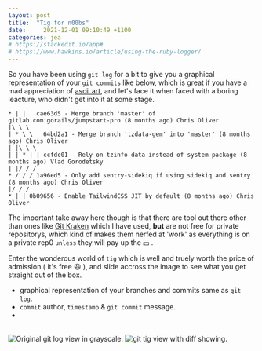 ```yaml
---
layout: post
title:  "Tig for n00bs"
date:     2021-12-01 09:10:49 +1100
categories: jea
# https://stackedit.io/app#
# https://www.hawkins.io/article/using-the-ruby-logger/
---
```

<sl-format-date date="{{page.date}}" month="long" day="numeric" year="numeric"></sl-format-date>
So you have been using `git log` for a bit to give you a graphical representation of your `git commits` like below, which is great if you have a mad appreciation of [ascii art](https://www.asciiart.eu/), and let's face it when faced with a boring leacture, who didn't get into it at some stage.

```
* | |   cae63d5 - Merge branch 'master' of gitlab.com:gorails/jumpstart-pro (8 months ago) Chris Oliver
|\ \ \
| * \ \   64bd2a1 - Merge branch 'tzdata-gem' into 'master' (8 months ago) Chris Oliver
| |\ \ \
| | * | | ccfdc01 - Rely on tzinfo-data instead of system package (8 months ago) Vlad Gorodetsky
| |/ / /
* / / / 1a96ed5 - Only add sentry-sidekiq if using sidekiq and sentry (8 months ago) Chris Oliver
|/ / /
* | | 0b09656 - Enable TailwindCSS JIT by default (8 months ago) Chris Oliver
```

The important take away here though is that there are tool out there other than ones like [Git Kraken](https://www.gitkraken.com/pricing) which I have used, **but** are not free for private repositorys, which kind of makes them nerfed at 'work' as everything is on a private rep0 ```unless``` they will pay up the 💵 .

Enter the wonderous world of `tig` which is well and truely worth the price of admission ( it's free 😃 ), and slide accross the image to see what you get straight out of the box.

- graphical representation of your branches and commits same as `git log`.
- `commit` author, `timestamp` & `git commit` message.
-


<br>
<sl-responsive-media>
  <sl-image-comparer position="15">
    <img slot="before" src="https://res.cloudinary.com/oeelsafe/image/upload/e_grayscale,f_auto,q_auto/v1638313700/Screen_Shot_2021-12-01_at_10.05.55_am_mxujon.png" alt="Original git log view in grayscale.">
    <img slot="after" src="https://res.cloudinary.com/oeelsafe/image/upload/fl_any_format,q_auto/v1638313699/Screen_Shot_2021-12-01_at_10.07.00_am_gowijd.png" alt="git tig view with diff showing.">
  </sl-image-comparer>
</sl-responsive-media>

